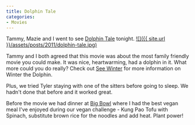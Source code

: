 ```yaml
---
title: Dolphin Tale
categories:
- Movies
---
```


Tammy, Mazie and I went to see [Dolphin Tale](http://dolphintalemovie.warnerbros.com/) tonight.
[![]({{ site.url }}/assets/posts/2011/dolphin-tale.jpg)](http://dolphintalemovie.warnerbros.com/)

Tammy and I both agreed that this movie was about the most family friendly movie you could make. It was nice, heartwarming, had a dolphin in it. What more could you do really? Check out [See Winter](http://seewinter.com/) for more information on Winter the Dolphin.

Plus, we tried Tyler staying with one of the sitters before going to sleep. We hadn't done that before and it worked great.

Before the movie we had dinner at [Big Bowl](http://www.bigbowl.com/) where I had the best vegan meal I've enjoyed during our vegan challenge - Kung Pao Tofu with Spinach, substitute brown rice for the noodles and add heat. Plant power!
